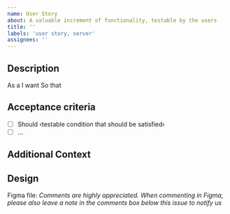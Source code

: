 ```yaml
---
name: User Story
about: A valuable increment of functionality, testable by the users
title: ''
labels: 'user story, server'
assignees: ''
---
```


## Description

As a <persona or stakeholder type>
I want <some software feature>
So that <some business value>

## Acceptance criteria

- [ ] Should ‹testable condition that should be satisfied›
- [ ] …

## Additional Context

## Design

Figma file:
_Comments are highly appreciated. When commenting in Figma, please also leave a note in the comments box below this issue to notify us_
